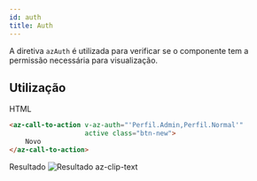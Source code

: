 ```yaml
---
id: auth
title: Auth
---
```


A diretiva `azAuth` é utilizada para verificar se o componente tem a permissão necessária para visualização.

## Utilização

HTML

```html
<az-call-to-action v-az-auth="'Perfil.Admin,Perfil.Normal'"
                   active class="btn-new">
    Novo
</az-call-to-action>
```

Resultado
![Resultado az-clip-text](../loki/img/examples/example-az-clip-text.jpeg)